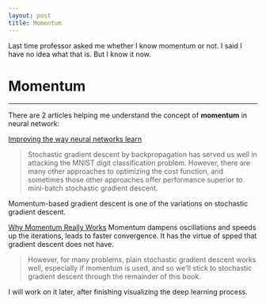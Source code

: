 ```yaml
---
layout: post
title: Momentum
---
```


Last time professor asked me whether I know momentum or not. I said I have no idea what that is. But I know it now.

# Momentum
---
There are 2 articles helping me understand the concept of **momentum** in neural network:

[Improving the way neural networks learn](http://neuralnetworksanddeeplearning.com/chap3.html)
>Stochastic gradient descent by backpropagation has served us well in attacking the MNIST digit classification problem. However, there are many other approaches to optimizing the cost function, and sometimes those other approaches offer performance superior to mini-batch stochastic gradient descent.

Momentum-based gradient descent is one of the variations on stochastic gradient descent.

[Why Momentum Really Works](https://distill.pub/2017/momentum/) 
Momentum dampens oscillations and speeds up the iterations, leads to faster convergence. It has the virtue of spped that gradient descent does not have.

>However, for many problems, plain stochastic gradient descent works well, especially if momentum is used, and so we'll stick to stochastic gradient descent through the remainder of this book.

I will work on it later, after finishing visualizing the deep learning process.

